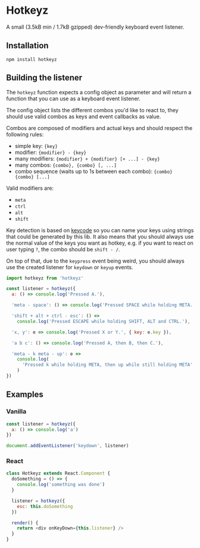 # Hotkeyz

A small (3.5kB min / 1.7kB gzipped) dev-friendly keyboard event listener.

## Installation

`npm install hotkeyz`

## Building the listener

The `hotkeyz` function expects a config object as parameter and will return a function that you can use as a keyboard event listener.

The config object lists the different combos you'd like to react to, they should use valid combos as keys and event callbacks as value.

Combos are composed of modifiers and actual keys and should respect the following rules:

- simple key: `{key}`
- modifier: `{modifier} - {key}`
- many modifiers: `{modifier} + {modifier} [+ ...] - {key}`
- many combos: `{combo}, {combo} [, ...]`
- combo sequence (waits up to 1s between each combo): `{combo} {combo} [...]`

Valid modifiers are:

- `meta`
- `ctrl`
- `alt`
- `shift`

Key detection is based on [keycode](https://github.com/timoxley/keycode) so you can name your keys using strings that could be generated by this lib. It also means that you should always use the normal value of the keys you want as hotkey, e.g. if you want to react on user typing `?`, the combo should be `shift - /`.

On top of that, due to the `keypress` event being weird, you should always use the created listener for `keydown` or `keyup` events.

```js
import hotkeyz from 'hotkeyz'

const listener = hotkeyz({
  a: () => console.log('Pressed A.'),

  'meta - space': () => console.log('Pressed SPACE while holding META.'),

  'shift + alt + ctrl - esc': () =>
    console.log('Pressed ESCAPE while holding SHIFT, ALT and CTRL.'),

  'x, y': e => console.log('Pressed X or Y.', { key: e.key }),

  'a b c': () => console.log('Pressed A, then B, then C.'),

  'meta - k meta - up': e =>
    console.log(
      'Pressed k while holding META, then up while still holding META'
    )
})
```

## Examples

### Vanilla

```js
const listener = hotkeyz({
  a: () => console.log('a')
})

document.addEventListener('keydown', listener)
```

### React

```js
class Hotkeyz extends React.Component {
  doSomething = () => {
    console.log('something was done')
  }

  listener = hotkeyz({
    esc: this.doSomething
  })

  render() {
    return <div onKeyDown={this.listener} />
  }
}
```

